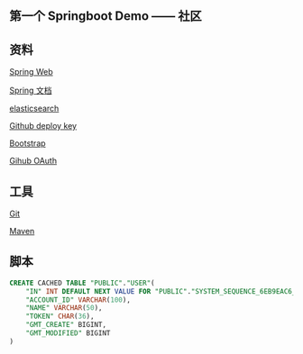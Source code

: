 ## 第一个 Springboot Demo —— 社区

## 资料
[Spring Web](https://spring.io/guides/gs/serving-web-content/)

[Spring 文档](https://spring.io/guides)

[elasticsearch](https://elasticsearch.cn/explore)

[Github deploy key](https://docs.github.com/en/developers/overview/managing-deploy-keys#deploy-keys)

[Bootstrap](https://v3.bootcss.com/getting-started/)

[Gihub OAuth](https://docs.github.com/en/developers/apps/creating-an-oauth-app)

## 工具
[Git](https://git-scm.com/downloads)

[Maven](https://maven.apache.org/download.cgi)

## 脚本
```sql
CREATE CACHED TABLE "PUBLIC"."USER"(
    "IN" INT DEFAULT NEXT VALUE FOR "PUBLIC"."SYSTEM_SEQUENCE_6EB9EAC6_9F0C_4FFB_9DDC_22B2218C33E2" NOT NULL NULL_TO_DEFAULT SEQUENCE "PUBLIC"."SYSTEM_SEQUENCE_6EB9EAC6_9F0C_4FFB_9DDC_22B2218C33E2",
    "ACCOUNT_ID" VARCHAR(100),
    "NAME" VARCHAR(50),
    "TOKEN" CHAR(36),
    "GMT_CREATE" BIGINT,
    "GMT_MODIFIED" BIGINT
)



```


